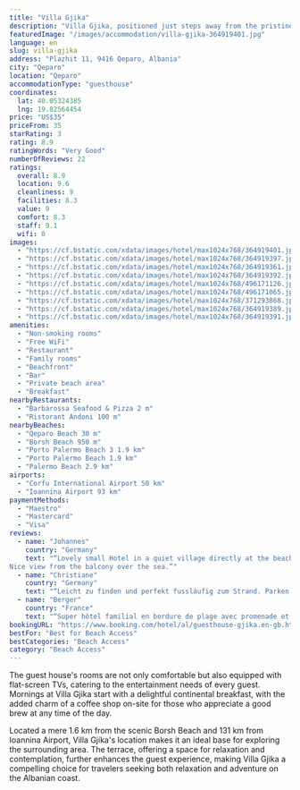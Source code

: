 ```yaml
---
title: "Villa Gjika"
description: "Villa Gjika, positioned just steps away from the pristine Qeparo Beach, stands as a prime example of beachfront living at its finest."
featuredImage: "/images/accommodation/villa-gjika-364919401.jpg"
language: en
slug: villa-gjika
address: "Plazhit 11, 9416 Qeparo, Albania"
city: "Qeparo"
location: "Qeparo"
accommodationType: "guesthouse"
coordinates:
  lat: 40.05324385
  lng: 19.82564454
price: "US$35"
priceFrom: 35
starRating: 3
rating: 8.9
ratingWords: "Very Good"
numberOfReviews: 22
ratings:
  overall: 8.9
  location: 9.6
  cleanliness: 9
  facilities: 8.3
  value: 9
  comfort: 8.3
  staff: 9.1
  wifi: 0
images:
  - "https://cf.bstatic.com/xdata/images/hotel/max1024x768/364919401.jpg?k=b4606053bf5713c19b99d231814d3079b290cae5bcb96b864f8637058f604f2c&o=&hp=1"
  - "https://cf.bstatic.com/xdata/images/hotel/max1024x768/364919397.jpg?k=b3726d5a600ec8286bae0541a7bbfabc43ba53f3af75591a3a0fc6cd21dd1cf5&o=&hp=1"
  - "https://cf.bstatic.com/xdata/images/hotel/max1024x768/364919361.jpg?k=8ea7d8cfd89dd78813846744a928f8fcea5c88efe28a3bee79571f40c898f21b&o=&hp=1"
  - "https://cf.bstatic.com/xdata/images/hotel/max1024x768/364919392.jpg?k=4e96222c804d412d9ef03d8e80d50f2349b8ef6643f35b6086162c5d793b1385&o=&hp=1"
  - "https://cf.bstatic.com/xdata/images/hotel/max1024x768/496171126.jpg?k=3f64fe81d98da7902f78cbc75acf8ebc81b96dea9db33d44674e5038dbe3657a&o=&hp=1"
  - "https://cf.bstatic.com/xdata/images/hotel/max1024x768/496171065.jpg?k=eabf0c4b3bf70e005385d2d593e43e3996760e5e731c8dffdb3b1a559ce0a615&o=&hp=1"
  - "https://cf.bstatic.com/xdata/images/hotel/max1024x768/371293868.jpg?k=24a0ca1cbb60c62cd38f423d5c20b43791b6e59c80af53618a39f3d101acfccf&o=&hp=1"
  - "https://cf.bstatic.com/xdata/images/hotel/max1024x768/364919389.jpg?k=8991fc6ce45690b29b924fe6b9f7945d68b93c4483a4b0490bcd236ff9cbec3f&o=&hp=1"
  - "https://cf.bstatic.com/xdata/images/hotel/max1024x768/364919391.jpg?k=49992bd78134e6f2e339480af9ee95bef5b266f8dee781bd8380c756bec3c27f&o=&hp=1"
amenities:
  - "Non-smoking rooms"
  - "Free WiFi"
  - "Restaurant"
  - "Family rooms"
  - "Beachfront"
  - "Bar"
  - "Private beach area"
  - "Breakfast"
nearbyRestaurants:
  - "Barbarossa Seafood & Pizza 2 m"
  - "Ristorant Andoni 100 m"
nearbyBeaches:
  - "Qeparo Beach 30 m"
  - "Borsh Beach 950 m"
  - "Porto Palermo Beach 3 1.9 km"
  - "Porto Palermo Beach 1.9 km"
  - "Palermo Beach 2.9 km"
airports:
  - "Corfu International Airport 50 km"
  - "Ioannina Airport 93 km"
paymentMethods:
  - "Maestro"
  - "Mastercard"
  - "Visa"
reviews:
  - name: "Johannes"
    country: "Germany"
    text: "“Lovely small Hotel in a quiet village directly at the beach. The owner family is very friendly, dinner and breakfast were great.
Nice view from the balcony over the sea.”"
  - name: "Christiane"
    country: "Germany"
    text: "“Leicht zu finden und perfekt fussläufig zum Strand. Parken in der Nachsaison kein Problem. Schöner Balkon mit Meerblick. Eine Besonderheit, die ich in Albanien zum ersten Mal gesehen habe: schiebetüren zum Balkon mit Schiebemückenschutz und...”"
  - name: "Berger"
    country: "France"
    text: "“Super hôtel familial en bordure de plage avec promenade et de nombreux restaurants. Un parasol et 2 transats sont mis à disposition sur la plage privée en face Chambre spacieuse et confortable avec balcon vue sur mer Super salle de bain Le...”"
bookingURL: "https://www.booking.com/hotel/al/guesthouse-gjika.en-gb.html?aid=8035640"
bestFor: "Best for Beach Access"
bestCategories: "Beach Access"
category: "Beach Access"
---
```


The guest house's rooms are not only comfortable but also equipped with flat-screen TVs, catering to the entertainment needs of every guest. Mornings at Villa Gjika start with a delightful continental breakfast, with the added charm of a coffee shop on-site for those who appreciate a good brew at any time of the day.

Located a mere 1.6 km from the scenic Borsh Beach and 131 km from Ioannina Airport, Villa Gjika's location makes it an ideal base for exploring the surrounding area. The terrace, offering a space for relaxation and contemplation, further enhances the guest experience, making Villa Gjika a compelling choice for travelers seeking both relaxation and adventure on the Albanian coast.